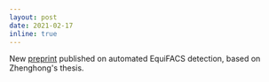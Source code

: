 ```yaml
---
layout: post
date: 2021-02-17
inline: true
---
```


New [preprint](https://arxiv.org/abs/2102.08983) published on automated EquiFACS detection, based on Zhenghong's thesis.
